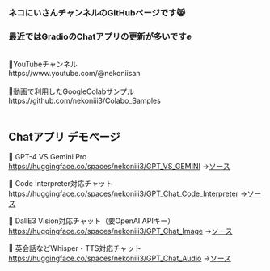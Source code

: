 ### ネコにいさんチャンネルのGitHubページです😸<br>
### 最近ではGradioのChatアプリの更新が多いです✊
<br>
🎥YouTubeチャンネル<br>
https://www.youtube.com/@nekoniisan
<br><br>
📓動画で利用したGoogleColabサンプル<br>
https://github.com/nekoniii3/Colabo_Samples
<br><br>

## Chatアプリ デモページ

🍩 GPT-4 VS Gemini Pro
<br>
https://huggingface.co/spaces/nekoniii3/GPT_VS_GEMINI →[ソース](https://github.com/nekoniii3/GPT_VS_GEMINI)

🍩 Code Interpreter対応チャット
<br>
https://huggingface.co/spaces/nekoniii3/GPT_Chat_Code_Interpreter →[ソース](https://github.com/nekoniii3/openai_multi_chat/tree/main/Code_Interpreter)

🍩 DallE3 Vision対応チャット（要OpenAI APIキー）
<br>
https://huggingface.co/spaces/nekoniii3/GPT_Chat_Image →[ソース](https://github.com/nekoniii3/openai_multi_chat/tree/main/Image_Chat)

🍩 英会話などWhisper・TTS対応チャット
<br>
https://huggingface.co/spaces/nekoniii3/GPT_Chat_Audio →[ソース](https://github.com/nekoniii3/openai_multi_chat/tree/main/Audio_Chat)